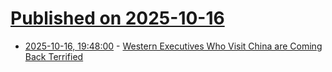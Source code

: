 # [Published on 2025-10-16](index.md)

* [2025-10-16, 19:48:00](https://soylentnews.org/article.pl?sid=25/10/15/0422232&from=rss) - [Western Executives Who Visit China are Coming Back Terrified](https://soylentnews.org/article.pl?sid=25/10/15/0422232&from=rss)
